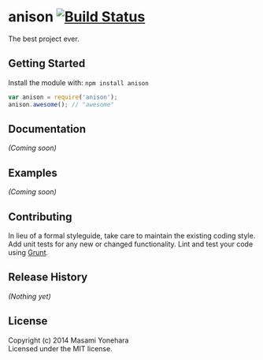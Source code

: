 # anison [![Build Status](https://secure.travis-ci.org/hdemon/anison.js.png?branch=master)](http://travis-ci.org/hdemon/anison.js)

The best project ever.

## Getting Started
Install the module with: `npm install anison`

```javascript
var anison = require('anison');
anison.awesome(); // "awesome"
```

## Documentation
_(Coming soon)_

## Examples
_(Coming soon)_

## Contributing
In lieu of a formal styleguide, take care to maintain the existing coding style. Add unit tests for any new or changed functionality. Lint and test your code using [Grunt](http://gruntjs.com/).

## Release History
_(Nothing yet)_

## License
Copyright (c) 2014 Masami Yonehara  
Licensed under the MIT license.
